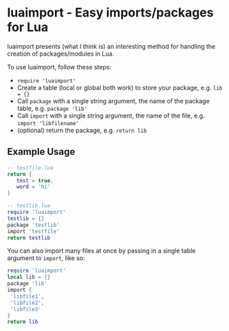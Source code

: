 # luaimport - Easy imports/packages for Lua

luaimport presents (what I think is) an interesting method for handling the creation of packages/modules in Lua.

To use luaimport, follow these steps:
* ```require 'luaimport'```
* Create a table (local or global both work) to store your package, e.g. ```lib = {}```
* Call ```package``` with a single string argument, the name of the package table, e.g. ```package 'lib'```
* Call ```import``` with a single string argument, the name of the file, e.g. ```import 'libfilename'```
* (optional) return the package, e.g. ```return lib```

## Example Usage

```lua
-- testfile.lua
return {
   test = true,
   word = 'hi'
}
```

```lua
-- testlib.lua
require 'luaimport'
testlib = {}
package 'testlib'
import 'testfile'
return testlib
```

You can also import many files at once by passing in a single table argument to ```import```, like so:

```lua
require 'luaimport'
local lib = {}
package 'lib'
import {
 'libfile1',
 'libfile2',
 'libfile3'
}
return lib
```